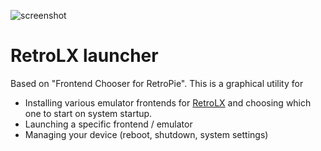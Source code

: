 ![screenshot](etc/screenshot.png)

# RetroLX launcher

Based on "Frontend Chooser for RetroPie".
This is a graphical utility for 
- Installing various emulator frontends for [RetroLX]() and choosing which one to start on system startup.
- Launching a specific frontend / emulator
- Managing your device (reboot, shutdown, system settings)
